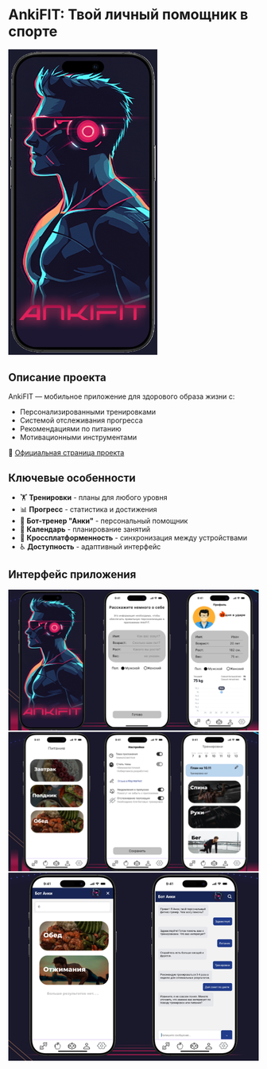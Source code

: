 # AnkiFIT: Твой личный помощник в спорте

<p align="left">
  <img src="/assets/imgr/first.png" width="300" alt="Логотип AnkiFIT">
</p>

## Описание проекта
AnkiFIT — мобильное приложение для здорового образа жизни с:
- Персонализированными тренировками
- Системой отслеживания прогресса
- Рекомендациями по питанию
- Мотивационными инструментами

🔗 [Официальная страница проекта](https://pt.2035.university/project/ank1fit)

## Ключевые особенности
- 🏋️ **Тренировки** - планы для любого уровня
- 📊 **Прогресс** - статистика и достижения
- 🤖 **Бот-тренер "Анки"** - персональный помощник
- 📅 **Календарь** - планирование занятий
- 📱 **Кроссплатформенность** - синхронизация между устройствами
- ♿ **Доступность** - адаптивный интерфейс

## Интерфейс приложения
![](/assets/imgr/logo1.png)
![](/assets/imgr/logo2.png)
![](/assets/imgr/logo3.png)
